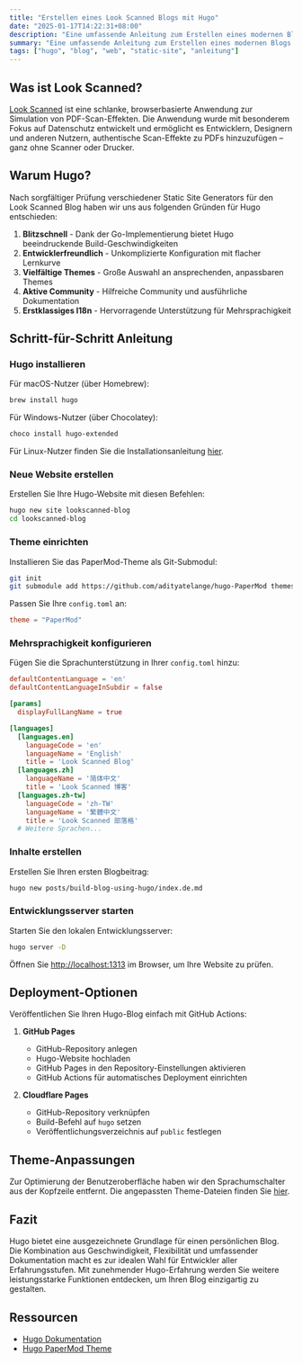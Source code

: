 ```yaml
---
title: "Erstellen eines Look Scanned Blogs mit Hugo"
date: "2025-01-17T14:22:31+08:00"
description: "Eine umfassende Anleitung zum Erstellen eines modernen Blogs mit dem Hugo Static Site Generator - von Installation über Konfiguration bis hin zu Deployment und Anpassung, geeignet für Einsteiger und erfahrene Entwickler."
summary: "Eine umfassende Anleitung zum Erstellen eines modernen Blogs mit dem Hugo Static Site Generator - von Installation über Konfiguration bis hin zu Deployment und Anpassung, geeignet für Einsteiger und erfahrene Entwickler."
tags: ["hugo", "blog", "web", "static-site", "anleitung"]
---
```


## Was ist Look Scanned?

[Look Scanned](https://lookscanned.io) ist eine schlanke, browserbasierte Anwendung zur Simulation von PDF-Scan-Effekten. Die Anwendung wurde mit besonderem Fokus auf Datenschutz entwickelt und ermöglicht es Entwicklern, Designern und anderen Nutzern, authentische Scan-Effekte zu PDFs hinzuzufügen – ganz ohne Scanner oder Drucker.

## Warum Hugo?

Nach sorgfältiger Prüfung verschiedener Static Site Generators für den Look Scanned Blog haben wir uns aus folgenden Gründen für Hugo entschieden:

1. **Blitzschnell** - Dank der Go-Implementierung bietet Hugo beeindruckende Build-Geschwindigkeiten
2. **Entwicklerfreundlich** - Unkomplizierte Konfiguration mit flacher Lernkurve
3. **Vielfältige Themes** - Große Auswahl an ansprechenden, anpassbaren Themes
4. **Aktive Community** - Hilfreiche Community und ausführliche Dokumentation
5. **Erstklassiges I18n** - Hervorragende Unterstützung für Mehrsprachigkeit

## Schritt-für-Schritt Anleitung

### Hugo installieren

Für macOS-Nutzer (über Homebrew):

```bash
brew install hugo
```

Für Windows-Nutzer (über Chocolatey):

```bash
choco install hugo-extended
```

Für Linux-Nutzer finden Sie die Installationsanleitung [hier](https://gohugo.io/installation/linux/).

### Neue Website erstellen

Erstellen Sie Ihre Hugo-Website mit diesen Befehlen:

```bash
hugo new site lookscanned-blog
cd lookscanned-blog
```

### Theme einrichten

Installieren Sie das PaperMod-Theme als Git-Submodul:

```bash
git init
git submodule add https://github.com/adityatelange/hugo-PaperMod themes/PaperMod
```

Passen Sie Ihre `config.toml` an:

```toml
theme = "PaperMod"
```

### Mehrsprachigkeit konfigurieren

Fügen Sie die Sprachunterstützung in Ihrer `config.toml` hinzu:

```toml
defaultContentLanguage = 'en'
defaultContentLanguageInSubdir = false

[params]
  displayFullLangName = true

[languages]
  [languages.en]
    languageCode = 'en'
    languageName = 'English'
    title = 'Look Scanned Blog'
  [languages.zh]
    languageName = '简体中文'
    title = 'Look Scanned 博客'
  [languages.zh-tw]
    languageCode = 'zh-TW'
    languageName = '繁體中文'
    title = 'Look Scanned 部落格'
  # Weitere Sprachen...
```

### Inhalte erstellen

Erstellen Sie Ihren ersten Blogbeitrag:

```bash
hugo new posts/build-blog-using-hugo/index.de.md
```

### Entwicklungsserver starten

Starten Sie den lokalen Entwicklungsserver:

```bash
hugo server -D
```

Öffnen Sie [http://localhost:1313](http://localhost:1313) im Browser, um Ihre Website zu prüfen.

## Deployment-Optionen

Veröffentlichen Sie Ihren Hugo-Blog einfach mit GitHub Actions:

1. **GitHub Pages**

   - GitHub-Repository anlegen
   - Hugo-Website hochladen
   - GitHub Pages in den Repository-Einstellungen aktivieren
   - GitHub Actions für automatisches Deployment einrichten

2. **Cloudflare Pages**
   - GitHub-Repository verknüpfen
   - Build-Befehl auf `hugo` setzen
   - Veröffentlichungsverzeichnis auf `public` festlegen

## Theme-Anpassungen

Zur Optimierung der Benutzeroberfläche haben wir den Sprachumschalter aus der Kopfzeile entfernt. Die angepassten Theme-Dateien finden Sie [hier](https://github.com/lookscanned/lookscanned-blog/blob/main/layouts/partials/header.html).

## Fazit

Hugo bietet eine ausgezeichnete Grundlage für einen persönlichen Blog. Die Kombination aus Geschwindigkeit, Flexibilität und umfassender Dokumentation macht es zur idealen Wahl für Entwickler aller Erfahrungsstufen. Mit zunehmender Hugo-Erfahrung werden Sie weitere leistungsstarke Funktionen entdecken, um Ihren Blog einzigartig zu gestalten.

## Ressourcen

- [Hugo Dokumentation](https://gohugo.io/documentation/)
- [Hugo PaperMod Theme](https://github.com/adityatelange/hugo-PaperMod)
